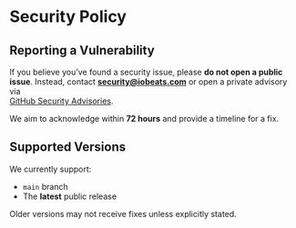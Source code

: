 # Security Policy

## Reporting a Vulnerability

If you believe you’ve found a security issue, please **do not open a public issue**.
Instead, contact **security@iobeats.com** or open a private advisory via  
[GitHub Security Advisories](https://github.com/iobeatss/treasury/security/advisories/new).

We aim to acknowledge within **72 hours** and provide a timeline for a fix.

## Supported Versions

We currently support:

- `main` branch
- The **latest** public release

Older versions may not receive fixes unless explicitly stated.
